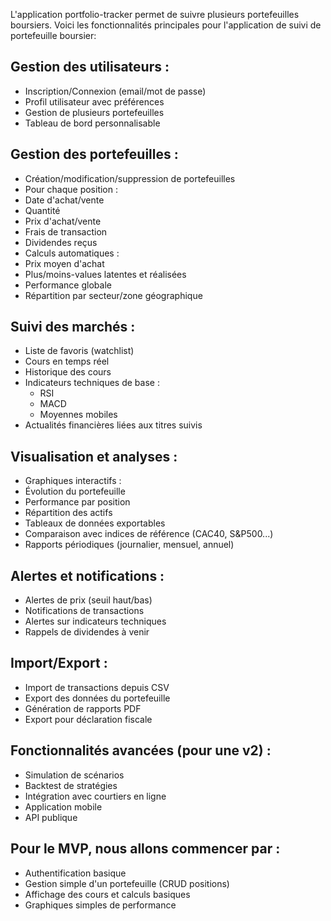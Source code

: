 L'application portfolio-tracker permet de suivre plusieurs portefeuilles boursiers.
Voici les fonctionnalités principales pour l'application de suivi de portefeuille boursier:

## Gestion des utilisateurs :
* Inscription/Connexion (email/mot de passe)
* Profil utilisateur avec préférences
* Gestion de plusieurs portefeuilles
* Tableau de bord personnalisable

## Gestion des portefeuilles :
- Création/modification/suppression de portefeuilles
- Pour chaque position :
- Date d'achat/vente
- Quantité
- Prix d'achat/vente
- Frais de transaction
- Dividendes reçus
- Calculs automatiques :
- Prix moyen d'achat
- Plus/moins-values latentes et réalisées
- Performance globale
- Répartition par secteur/zone géographique

## Suivi des marchés :
- Liste de favoris (watchlist)
- Cours en temps réel
- Historique des cours
- Indicateurs techniques de base :
	* RSI
	* MACD
	* Moyennes mobiles
- Actualités financières liées aux titres suivis

## Visualisation et analyses :
- Graphiques interactifs :
- Évolution du portefeuille
- Performance par position
- Répartition des actifs
- Tableaux de données exportables
- Comparaison avec indices de référence (CAC40, S&P500...)
- Rapports périodiques (journalier, mensuel, annuel)

## Alertes et notifications :
- Alertes de prix (seuil haut/bas)
- Notifications de transactions
- Alertes sur indicateurs techniques
- Rappels de dividendes à venir

## Import/Export :
- Import de transactions depuis CSV
- Export des données du portefeuille
- Génération de rapports PDF
- Export pour déclaration fiscale

## Fonctionnalités avancées (pour une v2) :
- Simulation de scénarios
- Backtest de stratégies
- Intégration avec courtiers en ligne
- Application mobile
- API publique


## Pour le MVP, nous allons commencer par :
- Authentification basique
- Gestion simple d'un portefeuille (CRUD positions)
- Affichage des cours et calculs basiques
- Graphiques simples de performance
